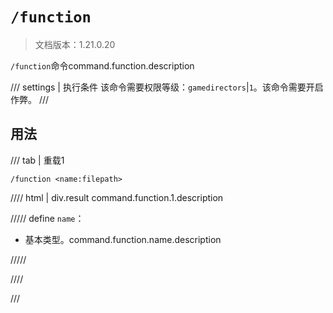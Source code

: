# `/function`

> 文档版本：1.21.0.20

`/function`命令command.function.description

/// settings | 执行条件
该命令需要权限等级：`gamedirectors`|`1`。该命令需要开启作弊。
///

## 用法

/// tab | 重载1
```mcfunction
/function <name:filepath>
```

//// html | div.result
command.function.1.description

///// define
`name`：<!-- md:samp filepath -->

- 基本类型。command.function.name.description


/////

////

///
